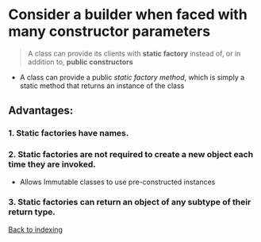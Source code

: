 # Consider a builder when faced with many constructor parameters

> A class can provide its clients with **static factory** instead of, or in addition to, **public constructors**

- A class can provide a public _static factory method_, which is simply a static method that returns an instance of the
  class

## Advantages:

### 1. Static factories have names.

### 2. Static factories are not required to create a new object each time they are invoked.

- Allows Immutable classes to use pre-constructed instances

### 3. Static factories can return an object of any subtype of their return type.

[Back to indexing](../../README.md)